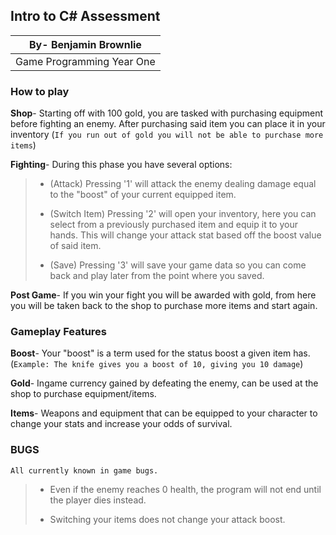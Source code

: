 
## Intro to C# Assessment
By- Benjamin Brownlie |
--|
Game Programming Year One |

### How to play

**Shop**-
Starting off with 100 gold, you are tasked with purchasing equipment before fighting an enemy. After purchasing said item you can place it in your inventory
(``If you run out of gold you will not be able to purchase more items``)

**Fighting**-
During this phase you have several options:

> - (Attack) Pressing '1' will attack the enemy dealing damage equal to the "boost" of your current equipped item.
>
> -  (Switch Item) Pressing '2' will open your inventory, here you can select from a previously purchased item and equip it to your hands. This will change your attack stat based off the boost value of said item.
>
> - (Save) Pressing '3' will save your game data so you can come back and play later from the point where you saved.

**Post Game**- If you win your fight you will be awarded with gold, from here you will be taken back to the shop to purchase more items and start again.

### Gameplay Features

**Boost**- Your "boost" is a term used for the status boost a given item has. (``Example: The knife gives you a boost of 10, giving you 10 damage``)

**Gold**- Ingame currency gained by defeating the enemy, can be used at the shop to purchase equipment/items.

**Items**- Weapons and equipment that can be equipped to your character to change your stats and increase your odds of survival.

### BUGS
``All currently known in game bugs.``

> - Even if the enemy reaches 0 health, the program will not end until the player dies instead.
>
> - Switching your items does not change your attack boost.